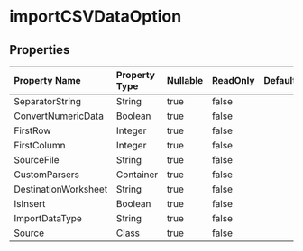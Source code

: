 # **importCSVDataOption**

 

## **Properties**

| Property Name | Property Type | Nullable |  ReadOnly | DefaultValue | Description | 
| :- | :- | :- |:- |  :- | :- |
|SeparatorString|String|true|false |  ||
|ConvertNumericData|Boolean|true|false |  ||
|FirstRow|Integer|true|false |  ||
|FirstColumn|Integer|true|false |  ||
|SourceFile|String|true|false |  ||
|CustomParsers|Container|true|false |  ||
|DestinationWorksheet|String|true|false |  ||
|IsInsert|Boolean|true|false |  ||
|ImportDataType|String|true|false |  ||
|Source|Class|true|false |  ||

